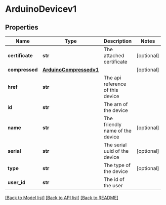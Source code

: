 # ArduinoDevicev1

## Properties
Name | Type | Description | Notes
------------ | ------------- | ------------- | -------------
**certificate** | **str** | The attached certificate | [optional] 
**compressed** | [**ArduinoCompressedv1**](ArduinoCompressedv1.md) |  | [optional] 
**href** | **str** | The api reference of this device | 
**id** | **str** | The arn of the device | 
**name** | **str** | The friendly name of the device | [optional] 
**serial** | **str** | The serial uuid of the device | [optional] 
**type** | **str** | The type of the device | [optional] 
**user_id** | **str** | The id of the user | 

[[Back to Model list]](../README.md#documentation-for-models) [[Back to API list]](../README.md#documentation-for-api-endpoints) [[Back to README]](../README.md)


